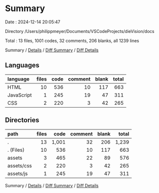 # Summary

Date : 2024-12-14 20:05:47

Directory /Users/philippmeyer/Documents/VSCodeProjects/dieVision/docs

Total : 13 files,  1001 codes, 32 comments, 206 blanks, all 1239 lines

Summary / [Details](details.md) / [Diff Summary](diff.md) / [Diff Details](diff-details.md)

## Languages
| language | files | code | comment | blank | total |
| :--- | ---: | ---: | ---: | ---: | ---: |
| HTML | 10 | 536 | 10 | 117 | 663 |
| JavaScript | 1 | 245 | 19 | 47 | 311 |
| CSS | 2 | 220 | 3 | 42 | 265 |

## Directories
| path | files | code | comment | blank | total |
| :--- | ---: | ---: | ---: | ---: | ---: |
| . | 13 | 1,001 | 32 | 206 | 1,239 |
| . (Files) | 10 | 536 | 10 | 117 | 663 |
| assets | 3 | 465 | 22 | 89 | 576 |
| assets/css | 2 | 220 | 3 | 42 | 265 |
| assets/js | 1 | 245 | 19 | 47 | 311 |

Summary / [Details](details.md) / [Diff Summary](diff.md) / [Diff Details](diff-details.md)